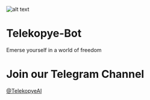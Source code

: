 ![alt text](https://blogger.googleusercontent.com/img/b/R29vZ2xl/AVvXsEiGTIO-gM4oWkqp5Npfyq9NcNsz_OpqJGfosoIM98Lln7ntX6tAP4wHzLdkrLOzhGmhyW_rrZhEWo2pUBwHk0I4QQIlqQuYKQXW1SNtJDrEbB_mXqRQgkuJHODpfY9eNY5uvpA5GB4eIp2o9uiz2gl1WE9z0wEeyvpheiEX0xUy67YaKHt-Bc6dHIE5wG9R/s728-rw-ft-e30/phishing.jpg)

# Telekopye-Bot
Emerse yourself in a world of freedom

# Join our Telegram Channel
[@TelekopyeAI](https://pages.github.com/)
